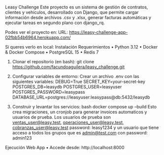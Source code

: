 Leasy Challenge
Este proyecto es un sistema de gestión de contratos, clientes y vehículos, desarrollado con Django, que permite cargar información desde archivos .csv y .xlsx, generar facturas automáticas y ejecutar tareas en segundo plano con django_rq.

Podes ver el proyecto en:
URL: https://leasy-challenge-app-02fbb54b6964.herokuapp.com/

Si queres verlo en local:
Instalación
Requerimientos
•	Python 3.12
•	Docker & Docker Compose
•	PostgreSQL 15
•	Redis 7
1.	Clonar el repositorio (en bash):
git clone https://github.com/facundoaguilera/leasy_challenge.git

2.	Configurar variables de entorno:
Crear un archivo .env con las siguientes variables:
DEBUG=True
SECRET_KEY=your-secret-key
POSTGRES_DB=leasydb
POSTGRES_USER=leasyuser
POSTGRES_PASSWORD=leasypass
DATABASE_URL=postgres://leasyuser:leasypass@db:5432/leasydb
3.	Construir y levantar los servicios:
bash
docker compose up –build
Esto crea migraciones, un cronjob para generar invoices automaticos y usuarios de prueba.
Los usuarios de prueba son ventas_user@leasy.test,  operaciones_user@leasy.test, cobranzas_user@leasy.test
password: leasy1234 y un usuario que tiene acceso a todos los grupos que es admin@test.com con password: admin123

Ejecución
Web App
•	Accede desde: http://localhost:8000
